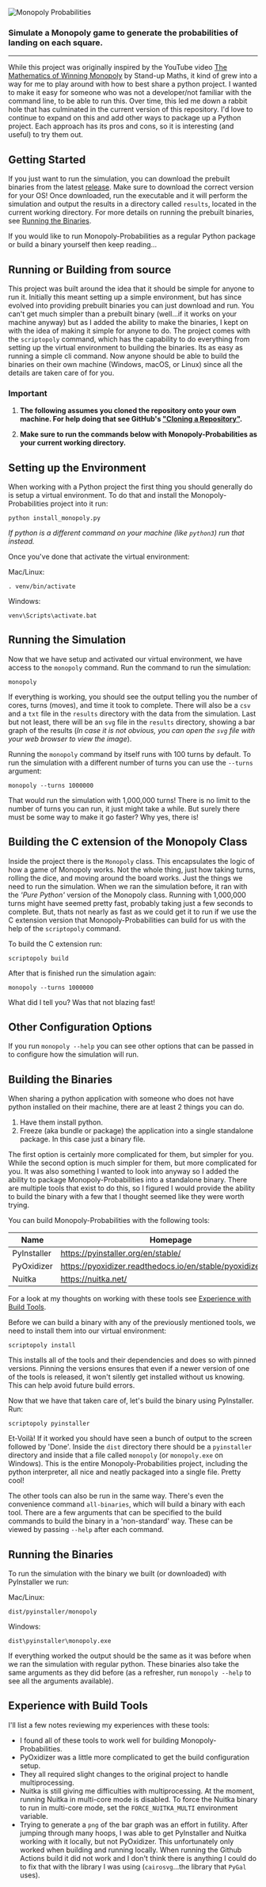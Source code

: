 ![Monopoly Probabilities](/title-image.png)

### Simulate a Monopoly game to generate the probabilities of landing on each square.

---

While this project was originally inspired by the YouTube video
[The Mathematics of Winning Monopoly](https://youtu.be/ubQXz5RBBtU) by Stand-up
Maths, it kind of grew into a way for me to play around with how to best share a
python project. I wanted to make it easy for someone who was not a developer/not
familiar with the command line, to be able to run this. Over time, this led me
down a rabbit hole that has culminated in the current version of this
repository. I'd love to continue to expand on this and add other ways to package
up a Python project. Each approach has its pros and cons, so it is interesting
(and useful) to try them out.

## Getting Started

If you just want to run the simulation, you can download the prebuilt binaries
from the latest
[release](https://github.com/dunkmann00/Monopoly-Probabilities/releases). Make
sure to download the correct version for your OS! Once downloaded, run the
executable and it will perform the simulation and output the results in a
directory called `results`, located in the current working directory. For more
details on running the prebuilt binaries, see
[Running the Binaries](#running-the-binaries).

If you would like to run Monopoly-Probabilities as a regular Python package or
build a binary yourself then keep reading...

## Running or Building from source

This project was built around the idea that it should be simple for anyone to
run it. Initially this meant setting up a simple environment, but has since
evolved into providing prebuilt binaries you can just download and run. You
can't get much simpler than a prebuilt binary (well...if it works on your
machine anyway) but as I added the ability to make the binaries, I kept on with
the idea of making it simple for anyone to do. The project comes with the
`scriptopoly` command, which has the capability to do everything from setting up
the virtual environment to building the binaries. Its as easy as running a
simple cli command. Now anyone should be able to build the binaries on their own
machine (Windows, macOS, or Linux) since all the details are taken care of for
you.

### Important

1. **The following assumes you cloned the repository onto your own machine. For
   help doing that see GitHub's
   ["Cloning a Repository"](https://docs.github.com/en/repositories/creating-and-managing-repositories/cloning-a-repository).**

1. **Make sure to run the commands below with Monopoly-Probabilities as your
   current working directory.**

## Setting up the Environment

When working with a Python project the first thing you should generally do is
setup a virtual environment. To do that and install the Monopoly-Probabilities
project into it run:
```
python install_monopoly.py
```
*If python is a different command on your machine (like `python3`) run that
instead.*

Once you've done that activate the virtual environment:

Mac/Linux:
```
. venv/bin/activate
```

Windows:
```
venv\Scripts\activate.bat
```

## Running the Simulation

Now that we have setup and activated our virtual environment, we have access to
the `monopoly` command. Run the command to run the simulation:
```
monopoly
```

If everything is working, you should see the output telling you the number of
cores, turns (moves), and time it took to complete. There will also be a `csv`
and a `txt` file in the `results` directory with the data from the simulation.
Last but not least, there will be an `svg` file in the `results` directory,
showing a bar graph of the results (*In case it is not obvious, you can open the
`svg` file with your web browser to view the image*).

Running the `monopoly` command by itself runs with 100 turns by default. To run
the simulation with a different number of turns you can use the `--turns`
argument:
```
monopoly --turns 1000000
```

That would run the simulation with 1,000,000 turns! There is no limit to the
number of turns you can run, it just might take a while. But surely there must
be some way to make it go faster? Why yes, there is!

## Building the C extension of the Monopoly Class

Inside the project there is the `Monopoly` class. This encapsulates the logic of
how a game of Monopoly works. Not the whole thing, just how taking turns,
rolling the dice, and moving around the board works. Just the things we need to
run the simulation. When we ran the simulation before, it ran with the *'Pure
Python'* version of the Monopoly class. Running with 1,000,000 turns might have
seemed pretty fast, probably taking just a few seconds to complete. But, thats
not nearly as fast as we could get it to run if we use the C extension version
that Monopoly-Probabilities can build for us with the help of the `scriptopoly`
command.

To build the C extension run:
```
scriptopoly build
```

After that is finished run the simulation again:
```
monopoly --turns 1000000
```

What did I tell you? Was that not blazing fast!

## Other Configuration Options

If you run `monopoly --help` you can see other options that can be passed in to
configure how the simulation will run.

## Building the Binaries

When sharing a python application with someone who does not have python
installed on their machine, there are at least 2 things you can do.

1. Have them install python.
1. Freeze (aka bundle or package) the application into a single standalone
   package. In this case just a binary file.

The first option is certainly more complicated for them, but simpler for you.
While the second option is much simpler for them, but more complicated for you.
It was also something I wanted to look into anyway so I added the ability to
package Monopoly-Probabilities into a standalone binary. There are multiple
tools that exist to do this, so I figured I would provide the ability to
build the binary with a few that I thought seemed like they were worth trying.

You can build Monopoly-Probabilities with the following tools:

| Name | Homepage | Repository |
|------|----------|------------|
| PyInstaller | https://pyinstaller.org/en/stable/ | https://github.com/pyinstaller/pyinstaller |
| PyOxidizer | https://pyoxidizer.readthedocs.io/en/stable/pyoxidizer.html | https://github.com/indygreg/PyOxidizer |
| Nuitka | https://nuitka.net/ | https://github.com/Nuitka/Nuitka |

For a look at my thoughts on working with these tools see
[Experience with Build Tools](#experience-with-build-tools).

Before we can build a binary with any of the previously mentioned tools, we need
to install them into our virtual environment:
```
scriptopoly install
```

This installs all of the tools and their dependencies and does so with pinned
versions. Pinning the versions ensures that even if a newer version of one of
the tools is released, it won't silently get installed without us knowing. This
can help avoid future build errors.

Now that we have that taken care of, let's build the binary using PyInstaller.
Run:
```
scriptopoly pyinstaller
```

Et-Voilà! If it worked you should have seen a bunch of output to the screen
followed by 'Done'. Inside the `dist` directory there should be a `pyinstaller`
directory and inside that a file called `monopoly` (or `monopoly.exe` on
Windows). This is the entire Monopoly-Probabilities project, including the
python interpreter, all nice and neatly packaged into a single file. Pretty
cool!

The other tools can also be run in the same way. There's even the convenience
command `all-binaries`, which will build a binary with each tool. There are a
few arguments that can be specified to the build commands to build the binary in
a 'non-standard' way. These can be viewed by passing `--help` after each
command.

## Running the Binaries

To run the simulation with the binary we built (or downloaded) with PyInstaller
we run:

Mac/Linux:
```
dist/pyinstaller/monopoly
```

Windows:
```
dist\pyinstaller\monopoly.exe
```

If everything worked the output should be the same as it was before when we ran
the simulation with regular python. These binaries also take the same arguments
as they did before (as a refresher, run `monopoly --help` to see all the
arguments available).

## Experience with Build Tools

I'll list a few notes reviewing my experiences with these tools:
- I found all of these tools to work well for building Monopoly-Probabilities.
- PyOxidizer was a little more complicated to get the build configuration setup.
- They all required slight changes to the original project to handle
  multiprocessing.
- Nuitka is still giving me difficulties with multiprocessing. At the moment,
  running Nuitka in multi-core mode is disabled. To force the Nuitka binary to
  run in multi-core mode, set the `FORCE_NUITKA_MULTI` environment variable.
- Trying to generate a `png` of the bar graph was an effort in futility. After
  jumping through many hoops, I was able to get PyInstaller and Nuitka working
  with it locally, but not PyOxidizer. This unfortunately only worked when
  building and running locally. When running the Github Actions build it did not
  work and I don't think there is anything I could do to fix that with the
  library I was using (`cairosvg`...the library that `PyGal` uses).
